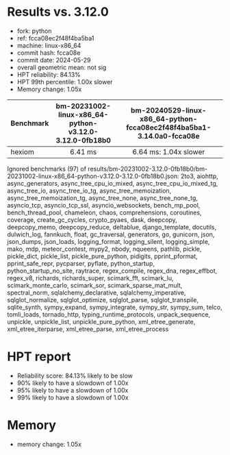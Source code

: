 # Results vs. 3.12.0

- fork: python
- ref: fcca08ec2f48f4ba5ba1
- machine: linux-x86_64
- commit hash: fcca08e
- commit date: 2024-05-29
- overall geometric mean: not sig
- HPT reliability: 84.13%
- HPT 99th percentile: 1.00x slower
- Memory change: 1.05x

| Benchmark | bm-20231002-linux-x86_64-python-v3.12.0-3.12.0-0fb18b0 | bm-20240529-linux-x86_64-python-fcca08ec2f48f4ba5ba1-3.14.0a0-fcca08e |
|-----------|:------------------------------------------------------:|:---------------------------------------------------------------------:|
| hexiom    | 6.41 ms                                                | 6.64 ms: 1.04x slower                                                 |
Ignored benchmarks (97) of results/bm-20231002-3.12.0-0fb18b0/bm-20231002-linux-x86_64-python-v3.12.0-3.12.0-0fb18b0.json: 2to3, aiohttp, async_generators, async_tree_cpu_io_mixed, async_tree_cpu_io_mixed_tg, async_tree_io, async_tree_io_tg, async_tree_memoization, async_tree_memoization_tg, async_tree_none, async_tree_none_tg, asyncio_tcp, asyncio_tcp_ssl, asyncio_websockets, bench_mp_pool, bench_thread_pool, chameleon, chaos, comprehensions, coroutines, coverage, create_gc_cycles, crypto_pyaes, dask, deepcopy, deepcopy_memo, deepcopy_reduce, deltablue, django_template, docutils, dulwich_log, fannkuch, float, gc_traversal, generators, go, gunicorn, json, json_dumps, json_loads, logging_format, logging_silent, logging_simple, mako, mdp, meteor_contest, mypy2, nbody, nqueens, pathlib, pickle, pickle_dict, pickle_list, pickle_pure_python, pidigits, pprint_pformat, pprint_safe_repr, pycparser, pyflate, python_startup, python_startup_no_site, raytrace, regex_compile, regex_dna, regex_effbot, regex_v8, richards, richards_super, scimark_fft, scimark_lu, scimark_monte_carlo, scimark_sor, scimark_sparse_mat_mult, spectral_norm, sqlalchemy_declarative, sqlalchemy_imperative, sqlglot_normalize, sqlglot_optimize, sqlglot_parse, sqlglot_transpile, sqlite_synth, sympy_expand, sympy_integrate, sympy_str, sympy_sum, telco, tomli_loads, tornado_http, typing_runtime_protocols, unpack_sequence, unpickle, unpickle_list, unpickle_pure_python, xml_etree_generate, xml_etree_iterparse, xml_etree_parse, xml_etree_process

# HPT report

- Reliability score: 84.13% likely to be slow
- 90% likely to have a slowdown of 1.00x
- 95% likely to have a slowdown of 1.00x
- 99% likely to have a slowdown of 1.00x

# Memory
- memory change: 1.05x